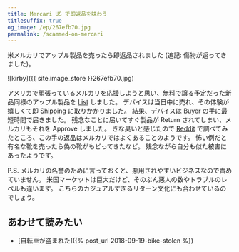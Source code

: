 ```yaml
---
title: Mercari US で即返品を味わう
titlesuffix: true
og_image: /ep/267efb70.jpg
permalink: /scammed-on-mercari
---
```


米メルカリでアップル製品を売ったら即返品されました (追記: 傷物が返ってきました)。

![kirby]({{ site.image_store }}267efb70.jpg)

アメリカで頑張っているメルカリを応援しようと思い、無料で譲る予定だった新品同様のアップル製品を [List](https://twitter.com/tmaesaka/status/1053362964814737408) しました。
デバイスは当日中に売れ、その体験が嬉しくて即 Shipping に取りかかりました。
結果、デバイスは Buyer の手に最短時間で届きました。
残念なことに届いてすぐ製品が Return されてしまい、メルカリもそれを Approve しました。
きな臭いと感じたので [Reddit](https://www.reddit.com/r/Mercari/) で調べてみたところ、この手の返品はメルカリではよくあることのようです。
怖い例だと有名な靴を売ったら偽の靴がもどってきたなど。
残念ながら自分も似た被害にあったようです。

P.S. メルカリの名誉のために言っておくと、悪用されやすいビジネスなので責めていません。
米国マーケットは巨大だけど、そのぶん悪人の数やトラブルのレベルも違います。
こちらのカジュアルすぎるリターン文化にも合わせているのでしょう。

## あわせて読みたい

- [自転車が盗まれた]({% post_url 2018-09-19-bike-stolen %})
